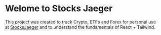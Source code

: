 # Welome to Stocks Jaeger

This project was created to track Crypto, ETFs and Forex for personal use at [StocksJaeger](https://stocksjaeger.onrender.com) and to understand the fundamentals of React + Tailwind.